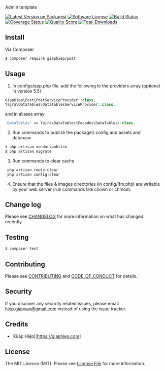 Admin template

[![Latest Version on Packagist][ico-version]][link-packagist]
[![Software License][ico-license]](LICENSE.md)
[![Build Status][ico-travis]][link-travis]
[![Coverage Status][ico-scrutinizer]][link-scrutinizer]
[![Quality Score][ico-code-quality]][link-code-quality]
[![Total Downloads][ico-downloads]][link-downloads]



## Install

Via Composer

``` bash
$ composer require giaphiep/post
```

## Usage
1. In configs/app.php file, add the following to the providers array (optional in version 5.5)
``` php
GiapHiep\Post\PostServiceProvider::class,
Yajra\DataTables\DataTablesServiceProvider::class,
```
and in aliases array
``` php
'DataTables' => Yajra\DataTables\Facades\DataTables::class,
```

2. Run commands to publish the package’s config and assets and database
``` bash
$ php artisan vendor:publish
$ php artisan migrate
```
3. Run commands to clear cache
``` bash
 php artisan route:clear
 php artisan config:clear
```
4. Ensure that the files & images directories (in config/lfm.php) are writable by your web server (run commands like chown or chmod).



## Change log

Please see [CHANGELOG](CHANGELOG.md) for more information on what has changed recently.

## Testing

``` bash
$ composer test
```

## Contributing

Please see [CONTRIBUTING](CONTRIBUTING.md) and [CODE_OF_CONDUCT](CODE_OF_CONDUCT.md) for details.

## Security

If you discover any security related issues, please email hiep.giapvan@gmail.com instead of using the issue tracker.

## Credits

- [Giáp Hiệp][https://giaphiep.com]

## License

The MIT License (MIT). Please see [License File](LICENSE.md) for more information.

[ico-version]: https://img.shields.io/packagist/v/giaphiep/post.svg?style=flat-square
[ico-license]: https://img.shields.io/badge/license-MIT-brightgreen.svg?style=flat-square
[ico-travis]: https://img.shields.io/travis/giaphiep/post/master.svg?style=flat-square
[ico-scrutinizer]: https://img.shields.io/scrutinizer/coverage/g/:vendor/:package_name.svg?style=flat-square
[ico-code-quality]: https://img.shields.io/scrutinizer/g/:vendor/:package_name.svg?style=flat-square
[ico-downloads]: https://img.shields.io/packagist/dt/giaphiep/post.svg?style=flat-square

[link-packagist]: https://packagist.org/packages/giaphiep/post
[link-travis]: https://travis-ci.org/giaphiep/post
[link-scrutinizer]: https://scrutinizer-ci.com/g/giaphiep/post/code-structure
[link-code-quality]: https://scrutinizer-ci.com/g/giaphiep/post
[link-downloads]: https://packagist.org/packages/giaphiep/post
[link-author]: https://github.com/giaphiep
[link-contributors]: ../../contributors
